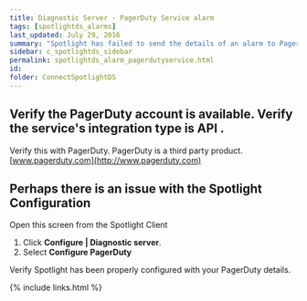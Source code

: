 ```yaml
---
title: ﻿Diagnostic Server - PagerDuty Service alarm
tags: [spotlightds_alarms]
last_updated: July 29, 2016
summary: "Spotlight has failed to send the details of an alarm to PagerDuty (as configured in Configure Alarm Actions)."
sidebar: c_spotlightds_sidebar
permalink: spotlightds_alarm_pagerdutyservice.html
id:
folder: ConnectSpotlightDS
---
```




## Verify the PagerDuty account is available. Verify the service's integration type is API .

Verify this with PagerDuty. PagerDuty is a third party product. [www.pagerduty.com](http://www.pagerduty.com)

## Perhaps there is an issue with the Spotlight Configuration

Open this screen from the Spotlight Client

1. Click **Configure \| Diagnostic server**.
2. Select **Configure PagerDuty**

Verify Spotlight has been properly configured with your PagerDuty details.

{% include links.html %}
